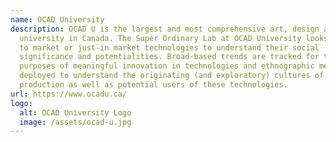 ```yaml
---
name: OCAD University
description: OCAD U is the largest and most comprehensive art, design and media
  university in Canada. The Super Ordinary Lab at OCAD University looks at near
  to market or just-in market technologies to understand their social
  significance and potentialities. Broad-based trends are tracked for the
  purposes of meaningful innovation in technologies and ethnographic methods are
  deployed to understand the originating (and exploratory) cultures of
  production as well as potential users of these technologies.
url: https://www.ocadu.ca/
logo:
  alt: OCAD University Logo
  image: /assets/ocad-u.jpg
---
```

